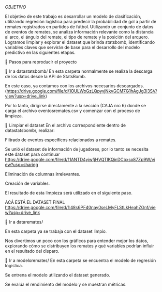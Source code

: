 *OBJETIVO*

El objetivo de este trabajo es desarrollar un modelo de clasificación, utilizando regresión logística para predecir la probabilidad de gol a partir de remates registrados en partidos de fútbol. Utilizando un conjunto de datos de eventos de remates, se analiza información relevante como la distancia al arco, el ángulo del remate, el tipo de remate y la posición del arquero. Logramos limpiar y explorar el dataset que brinda statsbomb, identificando variables claves que servirán de base para el desarrollo del modelo predictivo en las siguientes etapas.

📝 Pasos para reproducir el proyecto

📁 Ir a datastatsbomb/
En esta carpeta normalmente se realiza la descarga de los datos desde la API de StatsBomb.

En este caso, ya contamos con los archivos necesarios descargados. 
(https://drive.google.com/file/d/1OULWoGzLQpyvjNkvGCM7G1hAgJg3I3SV/view?usp=drive_link)

Por lo tanto, dirigirse directamente a la sección (CAJA nro 6) donde se carga el archivo eventosremates.csv y comenzar con el proceso de limpieza.

🧹 Limpiar el dataset
En el archivo correspondiente dentro de datastatsbomb/, realizar:

Filtrado de eventos específicos relacionados a remates.

Se unió el dataset de información de jugadores, por lo tanto se necesita este dataset para continuar https://drive.google.com/file/d/11ANTD4yiwfjHVQTIKQinDCbxso87Zp9W/view?usp=sharing

Eliminación de columnas irrelevantes.

Creación de variables.

El resultado de esta limpieza será utilizado en el siguiente paso.

ACÁ ESTÁ EL DATASET FINAL https://drive.google.com/file/d/1l48s6PF40nay0seLMyFLStLkHeahZGnf/view?usp=drive_link

📂 Ir a dataremates/

En esta carpeta ya se trabaja con el dataset limpio.

Nos divertimos un poco con los gráficos para entender mejor los datos, explorando cómo se distribuyen los remates y qué variables podrían influir en el resultado del disparo.

🤖 Ir a modeloremates/
En esta carpeta se encuentra el modelo de regresión logística.

Se entrena el modelo utilizando el dataset generado.

Se evalúa el rendimiento del modelo y se muestran métricas.
